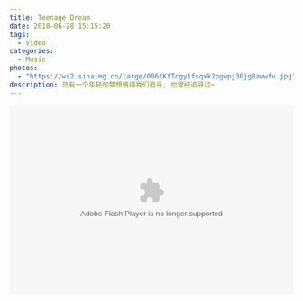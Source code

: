 ```yaml
---
title: Teenage Dream
date: 2018-06-28 15:15:20
tags: 
  - Video
categories:
  - Music
photos: 
  - "https://ws2.sinaimg.cn/large/006tKfTcgy1fsqxk2pgwpj30jg0awwfv.jpg"
description: 总有一个年轻的梦想值得我们追寻, 也曾经追寻过~
---
```


<embed src="http://player.yinyuetai.com/video/player/128383/v_0.swf" quality="high" width="100%" height="334" align="middle"  allowScriptAccess="sameDomain" allowfullscreen="true" type="application/x-shockwave-flash"></embed>
